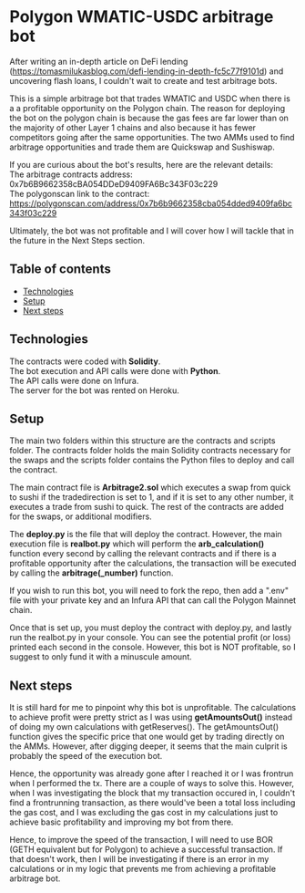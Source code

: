 # Polygon WMATIC-USDC arbitrage bot

After writing an in-depth article on DeFi lending (https://tomasmilukasblog.com/defi-lending-in-depth-fc5c77f9101d) and uncovering flash loans, I couldn't wait to create and test arbitrage bots. 

This is a simple arbitrage bot that trades WMATIC and USDC when there is a a profitable opportunity on the Polygon chain. The reason for deploying the bot on the polygon chain is because the gas fees are far lower than on the majority of other Layer 1 chains and also because it has fewer competitors going after the same opportunities. The two AMMs used to find arbitrage opportunities and trade them are Quickswap and Sushiswap.

If you are curious about the bot's results, here are the relevant details: <br>
The arbitrage contracts address: 0x7b6B9662358cBA054DDeD9409FA6Bc343F03c229 <br>
The polygonscan link to the contract: https://polygonscan.com/address/0x7b6b9662358cba054dded9409fa6bc343f03c229 <br>

Ultimately, the bot was not profitable and I will cover how I will tackle that in the future in the Next Steps section.

## Table of contents

* [Technologies](#technologies)
* [Setup](#setup)
* [Next steps](#next-steps)

## Technologies

The contracts were coded with **Solidity**. <br>
The bot execution and API calls were done with **Python**. <br>
The API calls were done on Infura. <br>
The server for the bot was rented on Heroku. <br>
	
## Setup

The main two folders within this structure are the contracts and scripts folder. The contracts folder holds the main Solidity contracts necessary for the swaps and the scripts folder contains the Python files to deploy and call the contract.

The main contract file is **Arbitrage2.sol** which executes a swap from quick to sushi if the tradedirection is set to 1, and if it is set to any other number, it executes a trade from sushi to quick. The rest of the contracts are added for the swaps, or additional modifiers.

The **deploy.py** is the file that will deploy the contract. However, the main execution file is **realbot.py** which will perform the **arb_calculation()** function every second by calling the relevant contracts and if there is a profitable opportunity after the calculations, the transaction will be executed by calling the **arbitrage(_number)** function.

If you wish to run this bot, you will need to fork the repo, then add a ".env" file with your private key and an Infura API that can call the Polygon Mainnet chain.

Once that is set up, you must deploy the contract with deploy.py, and lastly run the realbot.py in your console. You can see the potential profit (or loss) printed each second in the console. However, this bot is NOT profitable, so I suggest to only fund it with a minuscule amount.


## Next steps

It is still hard for me to pinpoint why this bot is unprofitable. The calculations to achieve profit were pretty strict as I was using **getAmountsOut()** instead of doing my own calculations with getReserves(). The getAmountsOut() function gives the specific price that one would get by trading directly on the AMMs. However, after digging deeper, it seems that the main culprit is probably the speed of the execution bot. 

Hence, the opportunity was already gone after I reached it or I was frontrun when I performed the tx. There are a couple of ways to solve this. However, when I was investigating the block that my transaction occured in, I couldn't find a frontrunning transaction, as there would've been a total loss including the gas cost, and I was excluding the gas cost in my calculations just to achieve basic profitability and improving my bot from there.

Hence, to improve the speed of the transaction, I will need to use BOR (GETH equivalent but for Polygon) to achieve a successful transaction. If that doesn't work, then I will be investigating if there is an error in my calculations or in my logic that prevents me from achieving a profitable arbitrage bot.






